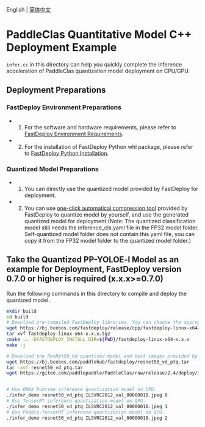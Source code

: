 English | [简体中文](README_CN.md)
# PaddleClas Quantitative Model C++ Deployment Example
 `infer.cc` in this directory can help you quickly complete the inference acceleration of PaddleClas quantization model deployment on CPU/GPU.

## Deployment Preparations
### FastDeploy Environment Preparations
- 1. For the software and hardware requirements, please refer to [FastDeploy Environment Requirements](../../../../../../docs/en/build_and_install/download_prebuilt_libraries.md).
- 2. For the installation of FastDeploy Python whl package, please refer to [FastDeploy Python Installation](../../../../../../docs/en/build_and_install/download_prebuilt_libraries.md).

### Quantized Model Preparations
- 1. You can directly use the quantized model provided by FastDeploy for deployment.
- 2. You can use [one-click automatical compression tool](../../../../../../tools/common_tools/auto_compression/) provided by FastDeploy to quantize model by yourself, and use the generated quantized model for deployment.(Note: The quantized classification model still needs the inference_cls.yaml file in the FP32 model folder. Self-quantized model folder does not contain this yaml file, you can copy it from the FP32 model folder to the quantized model folder.)

## Take the Quantized PP-YOLOE-l Model as an example for Deployment, FastDeploy version 0.7.0 or higher is required (x.x.x>=0.7.0)
Run the following commands in this directory to compile and deploy the quantized model.
```bash
mkdir build
cd build
# Download pre-compiled FastDeploy libraries. You can choose the appropriate version from `pre-compiled FastDeploy libraries` mentioned above.
wget https://bj.bcebos.com/fastdeploy/release/cpp/fastdeploy-linux-x64-x.x.x.tgz
tar xvf fastdeploy-linux-x64-x.x.x.tgz
cmake .. -DFASTDEPLOY_INSTALL_DIR=${PWD}/fastdeploy-linux-x64-x.x.x
make -j

# Download the ResNet50_Vd quantized model and test images provided by FastDeloy. 
wget https://bj.bcebos.com/paddlehub/fastdeploy/resnet50_vd_ptq.tar
tar -xvf resnet50_vd_ptq.tar
wget https://gitee.com/paddlepaddle/PaddleClas/raw/release/2.4/deploy/images/ImageNet/ILSVRC2012_val_00000010.jpeg


# Use ONNX Runtime inference quantization model on CPU.
./infer_demo resnet50_vd_ptq ILSVRC2012_val_00000010.jpeg 0
# Use TensorRT inference quantization model on GPU.
./infer_demo resnet50_vd_ptq ILSVRC2012_val_00000010.jpeg 1
# Use Paddle-TensorRT inference quantization model on GPU.
./infer_demo resnet50_vd_ptq ILSVRC2012_val_00000010.jpeg 2
```
